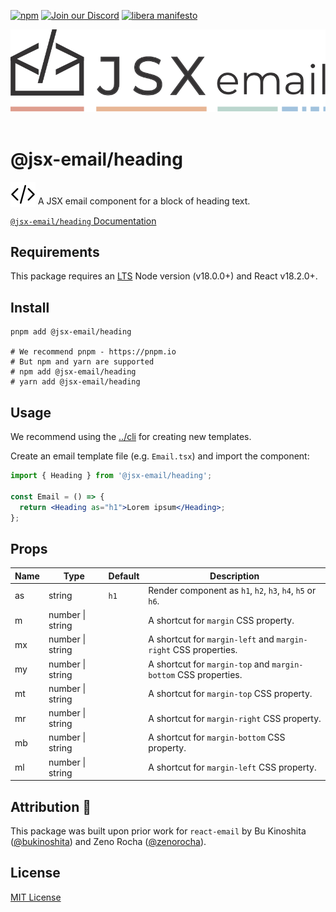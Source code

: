 [npm]: https://img.shields.io/npm/v/@jsx-email/heading
[npm-url]: https://www.npmjs.com/package/@jsx-email/heading

[![npm][npm]][npm-url]
[![Join our Discord](https://img.shields.io/badge/join_our-Discord-5a64ea)](https://discord.gg/FywZN57mTg)
[![libera manifesto](https://img.shields.io/badge/libera-manifesto-lightgrey.svg)](https://liberamanifesto.com)

<div align="center">
	<img src="https://raw.githubusercontent.com/shellscape/jsx-email/main/assets/npm-header.svg" alt="JSX email"><br/><br/>
</div>

# @jsx-email/heading

<div>
  <img src="https://raw.githubusercontent.com/shellscape/jsx-email/main/assets/brackets.svg" alt="JSX email" valign="sub">
  A JSX email component for a block of heading text.
<div>

[`@jsx-email/heading` Documentation](https://jsx.email/docs/components/heading)

## Requirements

This package requires an [LTS](https://github.com/nodejs/Release) Node version (v18.0.0+) and React v18.2.0+.

## Install

```shell
pnpm add @jsx-email/heading

# We recommend pnpm - https://pnpm.io
# But npm and yarn are supported
# npm add @jsx-email/heading
# yarn add @jsx-email/heading
```

## Usage

We recommend using the [../cli](`@jsx-email/cli`) for creating new templates.

Create an email template file (e.g. `Email.tsx`) and import the component:

```jsx
import { Heading } from '@jsx-email/heading';

const Email = () => {
  return <Heading as="h1">Lorem ipsum</Heading>;
};
```

## Props

| Name | Type             | Default | Description                                                     |
| ---- | ---------------- | ------- | --------------------------------------------------------------- |
| as   | string           | `h1`    | Render component as `h1`, `h2`, `h3`, `h4`, `h5` or `h6`.       |
| m    | number \| string |         | A shortcut for `margin` CSS property.                           |
| mx   | number \| string |         | A shortcut for `margin-left` and `margin-right` CSS properties. |
| my   | number \| string |         | A shortcut for `margin-top` and `margin-bottom` CSS properties. |
| mt   | number \| string |         | A shortcut for `margin-top` CSS property.                       |
| mr   | number \| string |         | A shortcut for `margin-right` CSS property.                     |
| mb   | number \| string |         | A shortcut for `margin-bottom` CSS property.                    |
| ml   | number \| string |         | A shortcut for `margin-left` CSS property.                      |

## Attribution 🧡

This package was built upon prior work for `react-email` by Bu Kinoshita ([@bukinoshita](https://twitter.com/bukinoshita)) and Zeno Rocha ([@zenorocha](https://twitter.com/zenorocha)).

## License

[MIT License](./LICENSE.md)
